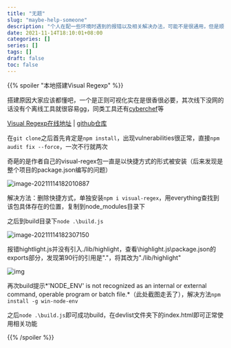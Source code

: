 ```yaml
---
title: "无题"
slug: "maybe-help-someone"
description: "个人在配一些环境时遇到的报错以及相关解决办法，可能不是很通用，但是顺手记录一下，帮助有缘人"
date: 2021-11-14T18:10:01+08:00
categories: []
series: []
tags: []
draft: false
toc: false
---
```


{{% spoiler "本地搭建Visual Regexp" %}}

搭建原因大家应该都懂吧，一个是正则可视化实在是很香很必要，其次线下没网的话没有个离线工具就很容易gg，同类工具还有[cyberchef](https://github.com/gchq/CyberChef/releases/tag/v9.32.3)等

[Visual Regexp在线地址](https://wangwl.net/static/projects/visualRegex/#)  |  [github仓库](https://github.com/relax-code-relax-life/visualRegexPage)

在`git clone`之后首先肯定是`npm install`，出现vulnerabilities很正常，直接`npm audit fix --force`，一次不行就两次

奇葩的是作者自己的visual-regex包一直是以快捷方式的形式被安装（后来发现是整个项目的package.json编写的问题）

![image-20211114182010887](https://raw.githubusercontent.com/AmiaaaZ/ImageOverCloud/master/wpImg/image-20211114182010887.png)

解决方法：删除快捷方式，单独安装`npm i visual-regex`，用everything查找到该包具体存在的位置，复制到node_modules目录下

之后到build目录下`node .\build.js`

![image-20211114182307150](https://raw.githubusercontent.com/AmiaaaZ/ImageOverCloud/master/wpImg/image-20211114182307150.png)

报错hightlight.js并没有引入./lib/highlight，查看\highlight.js\package.json的exports部分，发现第90行的引用是"."，将其改为"./lib/highlight"

![img](https://raw.githubusercontent.com/AmiaaaZ/ImageOverCloud/master/wpImg/JQW8B657%60%241JG%5BFOWY1I%7BBW.png)

再次build提示*'NODE_ENV' is not recognized as an internal or external command, operable program or batch file.*（此处截图走丢了），解决方法`npm install -g win-node-env`

之后`node .\build.js`即可成功build，在devlist文件夹下的index.html即可正常使用相关功能

{{% /spoiler %}}